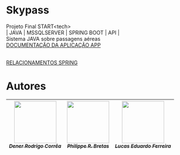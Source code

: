 # Skypass 
Projeto Final START&lt;tech&gt;
<br>
| JAVA | MSSQLSERVER | SPRING BOOT | API |
<br>
Sistema JAVA sobre passagens aéreas
<br>
<a href="https://docs.google.com/document/d/1ElRBBApK8j2OIPLHJ2G7ijFpY8Qq2nvwOsQtGmz6KdQ/edit?usp=sharing">DOCUMENTAÇÃO DA APLICAÇÃO APP</a>

<br>
<a href="https://www.baeldung.com/spring-data-rest-relationships">RELACIONAMENTOS SPRING</a>

 # Autores

| [<img src="https://avatars.githubusercontent.com/u/92703482?v=4" width=115><br><sub>***Dener Rodrigo Corrêa***</sub>](https://github.com/DRC43) |  [<img src="https://avatars.githubusercontent.com/u/86687733?v=4" width=115><br><sub>***Philippe R. Bretas***</sub>](https://github.com/prbretas) |  [<img src="https://avatars.githubusercontent.com/u/90099405?v=4" width=115><br><sub>***Lucas Eduardo Ferreira***</sub>](https://github.com/Luxiosis) |
| :---: | :---: | :---: |

